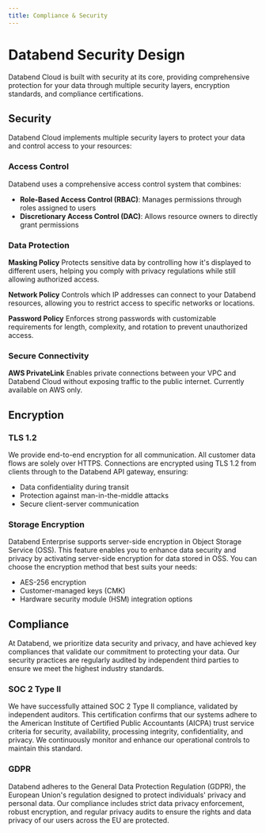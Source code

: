 ```yaml
---
title: Compliance & Security
---
```


# Databend Security Design

Databend Cloud is built with security at its core, providing comprehensive protection for your data through multiple security layers, encryption standards, and compliance certifications.

## Security

Databend Cloud implements multiple security layers to protect your data and control access to your resources:

### Access Control

Databend uses a comprehensive access control system that combines:

- **Role-Based Access Control (RBAC)**: Manages permissions through roles assigned to users
- **Discretionary Access Control (DAC)**: Allows resource owners to directly grant permissions

### Data Protection

**Masking Policy**
Protects sensitive data by controlling how it's displayed to different users, helping you comply with privacy regulations while still allowing authorized access.

**Network Policy**
Controls which IP addresses can connect to your Databend resources, allowing you to restrict access to specific networks or locations.

**Password Policy**
Enforces strong passwords with customizable requirements for length, complexity, and rotation to prevent unauthorized access.

### Secure Connectivity

**AWS PrivateLink**
Enables private connections between your VPC and Databend Cloud without exposing traffic to the public internet. Currently available on AWS only.

## Encryption

### TLS 1.2

We provide end-to-end encryption for all communication. All customer data flows are solely over HTTPS. Connections are encrypted using TLS 1.2 from clients through to the Databend API gateway, ensuring:

- Data confidentiality during transit
- Protection against man-in-the-middle attacks
- Secure client-server communication

### Storage Encryption

Databend Enterprise supports server-side encryption in Object Storage Service (OSS). This feature enables you to enhance data security and privacy by activating server-side encryption for data stored in OSS. You can choose the encryption method that best suits your needs:

- AES-256 encryption
- Customer-managed keys (CMK)
- Hardware security module (HSM) integration options

## Compliance

At Databend, we prioritize data security and privacy, and have achieved key compliances that validate our commitment to protecting your data. Our security practices are regularly audited by independent third parties to ensure we meet the highest industry standards.

### SOC 2 Type II

We have successfully attained SOC 2 Type II compliance, validated by independent auditors. This certification confirms that our systems adhere to the American Institute of Certified Public Accountants (AICPA) trust service criteria for security, availability, processing integrity, confidentiality, and privacy. We continuously monitor and enhance our operational controls to maintain this standard.

### GDPR

Databend adheres to the General Data Protection Regulation (GDPR), the European Union's regulation designed to protect individuals' privacy and personal data. Our compliance includes strict data privacy enforcement, robust encryption, and regular privacy audits to ensure the rights and data privacy of our users across the EU are protected.
